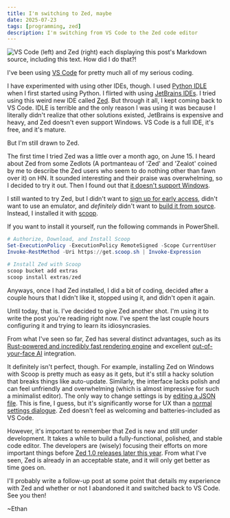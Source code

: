 ```yaml
---
title: I'm switching to Zed, maybe
date: 2025-07-23
tags: [programming, zed]
description: I'm switching from VS Code to the Zed code editor
---
```


![VS Code (left) and Zed (right) each displaying this post's Markdown source, including this text. How did I do that?!](~/vscode_zed_comparison.webp)

I've been using [VS Code](https://code.visualstudio.com/) for pretty much all of my serious coding.

I have experimented with using other IDEs, though. I used [Python IDLE](https://docs.python.org/3/library/idle.html) when I first started using Python. I flirted with using [JetBrains IDEs](https://www.jetbrains.com/ides/). I tried using this weird new IDE called [Zed](https://zed.dev/). But through it all, I kept coming back to VS Code. IDLE is terrible and the only reason I was using it was because I literally didn't realize that other solutions existed, JetBrains is expensive and heavy, and Zed doesn't even support Windows. VS Code is a full IDE, it's free, and it's mature.

But I'm still drawn to Zed.

The first time I tried Zed was a little over a month ago, on June 15. I heard about Zed from some Zedlots (A portmanteau of 'Zed' and 'Zealot' coined by me to describe the Zed users who seem to do nothing other than fawn over it) on HN. It sounded interesting and their praise was overwhelming, so I decided to try it out. Then I found out that [it doesn't support Windows](https://www.windowswen.com/).

I still wanted to try Zed, but I didn't want to [sign up for early access](https://zed.dev/windows), didn't want to use an emulator, and *definitely* didn't want to [build it from source](https://github.com/zed-industries/zed/blob/main/docs/src/development/windows.md). Instead, I installed it with [scoop](https://scoop.sh/).

If you want to install it yourself, run the following commands in PowerShell.

```powershell
# Authorize, Download, and Install Scoop
Set-ExecutionPolicy -ExecutionPolicy RemoteSigned -Scope CurrentUser
Invoke-RestMethod -Uri https://get.scoop.sh | Invoke-Expression

# Install Zed with Scoop
scoop bucket add extras
scoop install extras/zed
```

Anyways, once I had Zed installed, I did a bit of coding, decided after a couple hours that I didn't like it, stopped using it, and didn't open it again.

Until today, that is. I've decided to give Zed another shot. I'm using it to write the post you're reading right now. I've spent the last couple hours configuring it and trying to learn its idiosyncrasies.

From what I've seen so far, Zed has several distinct advantages, such as its [Rust-powered and incredibly fast rendering engine](https://zed.dev/blog/fastest-ai-code-editor) and excellent [out-of-your-face AI](https://zed.dev/blog/disable-ai-features) integration.

It definitely isn't perfect, though. For example, installing Zed on Windows with Scoop is pretty much as easy as it gets, but it's still a hacky solution that breaks things like auto-update. Similarly, the interface lacks polish and can feel unfriendly and overwhelming (which is almost impressive for such a minimalist editor). The only way to change settings is by [editing a JSON file](https://zed.dev/docs/configuring-zed). This is fine, I guess, but it's significantly worse for UX than a [normal settings dialogue](https://code.visualstudio.com/docs/configure/settings). Zed doesn't feel as welcoming and batteries-included as VS Code.

However, it's important to remember that Zed is new and still under development. It takes a while to build a fully-functional, polished, and stable code editor. The developers are (wisely) focusing their efforts on more important things before [Zed 1.0 releases later this year](https://zed.dev/roadmap). From what I've seen, Zed is already in an acceptable state, and it will only get better as time goes on.

I'll probably write a follow-up post at some point that details my experience with Zed and whether or not I abandoned it and switched back to VS Code. See you then!

~Ethan
